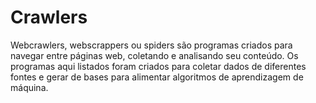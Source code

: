 # Crawlers

Webcrawlers, webscrappers ou spiders são programas criados para navegar entre páginas web, coletando e analisando seu conteúdo.
Os programas aqui listados foram criados para coletar dados de diferentes fontes e gerar de bases para alimentar algoritmos de aprendizagem de máquina.

